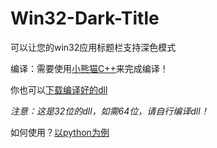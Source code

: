 # Win32-Dark-Title
可以让您的win32应用标题栏支持深色模式

编译：需要使用[小熊猫C++](https://royqh1979.gitee.io/redpandacpp/download "点击这里下载")来完成编译！

你也可以[下载编译好的dll](https://github.com/lh11117/Win32-Dark-Title/releases/tag/1.0 "下载页面")

*注意：这是32位的dll，如需64位，请自行编译dll！*

如何使用？[以python为例](https://github.com/lh11117/Win32-Dark-Title/blob/main/help.md)
